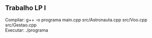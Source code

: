 ## Trabalho LP I
Compilar: g++ -o programa main.cpp src/Astronauta.cpp src/Voo.cpp src/Gestao.cpp  
Executar: ./programa

